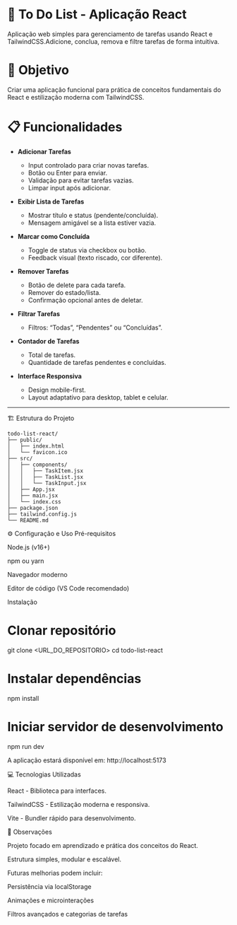 # 📝 To Do List - Aplicação React

Aplicação web simples para gerenciamento de tarefas usando React e TailwindCSS.Adicione, conclua, remova e filtre tarefas de forma intuitiva.

# 🚀 Objetivo

Criar uma aplicação funcional para prática de conceitos fundamentais do React e estilização moderna com TailwindCSS.

# 📋 Funcionalidades

- **Adicionar Tarefas**
  - Input controlado para criar novas tarefas.
  - Botão ou Enter para enviar.
  - Validação para evitar tarefas vazias.
  - Limpar input após adicionar.

- **Exibir Lista de Tarefas**
  - Mostrar título e status (pendente/concluída).
  - Mensagem amigável se a lista estiver vazia.

- **Marcar como Concluída**
  - Toggle de status via checkbox ou botão.
  - Feedback visual (texto riscado, cor diferente).

- **Remover Tarefas**
  - Botão de delete para cada tarefa.
  - Remover do estado/lista.
  - Confirmação opcional antes de deletar.

- **Filtrar Tarefas**
  - Filtros: “Todas”, “Pendentes” ou “Concluídas”.

- **Contador de Tarefas**
  - Total de tarefas.
  - Quantidade de tarefas pendentes e concluídas.

- **Interface Responsiva**
  - Design mobile-first.
  - Layout adaptativo para desktop, tablet e celular.

---


🏗 Estrutura do Projeto

````
todo-list-react/
├── public/
│   ├── index.html
│   └── favicon.ico
├── src/
│   ├── components/
│   │   ├── TaskItem.jsx
│   │   ├── TaskList.jsx
│   │   └── TaskInput.jsx
│   ├── App.jsx
│   ├── main.jsx
│   └── index.css
├── package.json
├── tailwind.config.js
└── README.md
````

⚙️ Configuração e Uso
Pré-requisitos

Node.js (v16+)

npm ou yarn

Navegador moderno

Editor de código (VS Code recomendado)

Instalação
# Clonar repositório
git clone <URL_DO_REPOSITORIO>
cd todo-list-react

# Instalar dependências
npm install

# Iniciar servidor de desenvolvimento
npm run dev


A aplicação estará disponível em: http://localhost:5173

💻 Tecnologias Utilizadas

React - Biblioteca para interfaces.

TailwindCSS - Estilização moderna e responsiva.

Vite - Bundler rápido para desenvolvimento.

📌 Observações

Projeto focado em aprendizado e prática dos conceitos do React.

Estrutura simples, modular e escalável.

Futuras melhorias podem incluir:

Persistência via localStorage

Animações e microinterações

Filtros avançados e categorias de tarefas